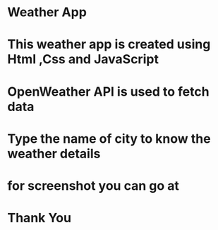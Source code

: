 # Weather App

# This weather app is created using Html ,Css and JavaScript

# OpenWeather API is used to fetch data

# Type the name of city to know the weather details

# for screenshot you can go at

# Thank You
